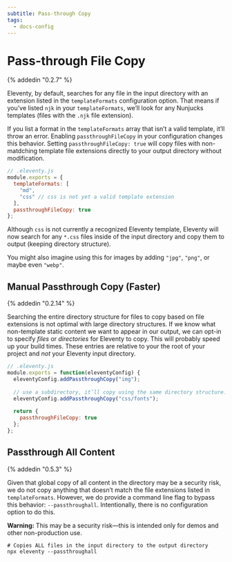 ```yaml
---
subtitle: Pass-through Copy
tags:
  - docs-config
---
```

# Pass-through File Copy

{% addedin "0.2.7" %}

Eleventy, by default, searches for any file in the input directory with an extension listed in the `templateFormats` configuration option. That means if you’ve listed `njk` in your `templateFormats`, we’ll look for any Nunjucks templates (files with the `.njk` file extension).

If you list a format in the `templateFormats` array that isn’t a valid template, it’ll throw an error. Enabling `passthroughFileCopy` in your configuration changes this behavior. Setting `passthroughFileCopy: true` will copy files with non-matdching template file extensions directly to your output directory without modification.

```js
// .eleventy.js
module.exports = {
  templateFormats: [
    "md",
    "css" // css is not yet a valid template extension
  ],
  passthroughFileCopy: true
};
```

Although `css` is not currently a recognized Eleventy template, Eleventy will now search for any `*.css` files inside of the input directory and copy them to output (keeping directory structure).

You might also imagine using this for images by adding `"jpg"`, `"png"`, or maybe even `"webp"`.

## Manual Passthrough Copy (Faster)

{% addedin "0.2.14" %}

Searching the entire directory structure for files to copy based on file extensions is not optimal with large directory structures. If we know what non-template static content we want to appear in our output, we can opt-in to specify _files_ or _directories_ for Eleventy to copy. This will probably speed up your build times. These entries are relative to your the root of your project and _not_ your Eleventy input directory.

```js
// .eleventy.js
module.exports = function(eleventyConfig) {
  eleventyConfig.addPassthroughCopy("img");
  
  // use a subdirectory, it’ll copy using the same directory structure.
  eleventyConfig.addPassthroughCopy("css/fonts");
  
  return {
    passthroughFileCopy: true
  };
};
```

## Passthrough All Content

{% addedin "0.5.3" %}

Given that global copy of all content in the directory may be a security risk, we do not copy anything that doesn’t match the file extensions listed in `templateFormats`. However, we do provide a command line flag to bypass this behavior: `--passthroughall`. Intentionally, there is no configuration option to do this.

<div class="elv-info elv-info-warn"><strong>Warning:</strong> This may be a security risk—this is intended only for demos and other non-production use.</div>

```
# Copies ALL files in the input directory to the output directory
npx eleventy --passthroughall
```
